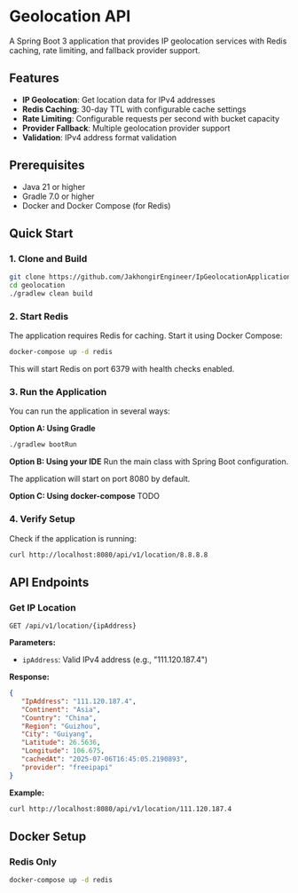# Geolocation API

A Spring Boot 3 application that provides IP geolocation services with Redis caching, rate limiting, and fallback provider support.

## Features

- **IP Geolocation**: Get location data for IPv4 addresses
- **Redis Caching**: 30-day TTL with configurable cache settings
- **Rate Limiting**: Configurable requests per second with bucket capacity
- **Provider Fallback**: Multiple geolocation provider support
- **Validation**: IPv4 address format validation

## Prerequisites

- Java 21 or higher
- Gradle 7.0 or higher
- Docker and Docker Compose (for Redis)

## Quick Start

### 1. Clone and Build

```bash
git clone https://github.com/JakhongirEngineer/IpGeolocationApplication.git
cd geolocation
./gradlew clean build
```

### 2. Start Redis

The application requires Redis for caching. Start it using Docker Compose:

```bash
docker-compose up -d redis
```

This will start Redis on port 6379 with health checks enabled.

### 3. Run the Application

You can run the application in several ways:

**Option A: Using Gradle**
```bash
./gradlew bootRun
```

**Option B: Using your IDE**
Run the main class with Spring Boot configuration.

The application will start on port 8080 by default.

**Option C: Using docker-compose**
TODO

### 4. Verify Setup

Check if the application is running:
```bash
curl http://localhost:8080/api/v1/location/8.8.8.8
```

## API Endpoints

### Get IP Location

```http
GET /api/v1/location/{ipAddress}
```

**Parameters:**
- `ipAddress`: Valid IPv4 address (e.g., "111.120.187.4")

**Response:**
```json
{
   "IpAddress": "111.120.187.4",
   "Continent": "Asia",
   "Country": "China",
   "Region": "Guizhou",
   "City": "Guiyang",
   "Latitude": 26.5636,
   "Longitude": 106.675,
   "cachedAt": "2025-07-06T16:45:05.2190893",
   "provider": "freeipapi"
}
```

**Example:**
```bash
curl http://localhost:8080/api/v1/location/111.120.187.4
```

## Docker Setup

### Redis Only
```bash
docker-compose up -d redis
```